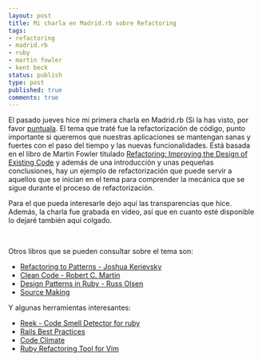 ```yaml
---
layout: post
title: Mi charla en Madrid.rb sobre Refactoring
tags:
- refactoring
- madrid.rb
- ruby
- martin fowler
- kent beck
status: publish
type: post
published: true
comments: true
---
```



El pasado jueves hice mi primera charla en Madrid.rb (Si la has visto, por favor [puntuala](http://speakerrate.com/talks/17991-making-tastier-code-through-refactoring). El tema que traté fue la refactorización de código, punto importante si queremos que nuestras aplicaciones se mantengan sanas y fuertes con el paso del tiempo y las nuevas funcionalidades. Está basada en el libro de Martin Fowler titulado [Refactoring: Improving the Design of Existing Code](http://www.amazon.com/Refactoring-Improving-Design-Existing-Code/dp/0201485672) y además de una introducción y unas pequeñas conclusiones, hay un ejemplo de refactorización que puede servir a aquellos que se inician en el tema para comprender la mecánica que se sigue durante el proceso de refactorización.

Para el que pueda interesarle dejo aquí las transparencias que hice. Además, la charla fue grabada en vídeo, así que en cuanto esté disponible lo dejaré también aquí colgado.
<br/>
<script async class="speakerdeck-embed" data-id="508a5734a820520002026ed8" data-ratio="1.3333333333333333" src="//speakerdeck.com/assets/embed.js"></script>
<br/>

Otros libros que se pueden consultar sobre el tema son:

* [Refactoring to Patterns - Joshua Kerievsky](http://www.amazon.com/Refactoring-Patterns-Joshua-Kerievsky/dp/0321213351/ref=sr_1_1?s=books&ie=UTF8&qid=1351456510&sr=1-1&keywords=Refactoring+to+Patterns+-+Joshua+Kerievsky)
* [Clean Code - Robert C. Martin](http://www.amazon.com/Clean-Code-Handbook-Software-Craftsmanship/dp/0132350882/ref=sr_1_1?s=books&ie=UTF8&qid=1351456587&sr=1-1&keywords=Clean+Code+-+Robert+C.+Martin)
* [Design Patterns in Ruby - Russ Olsen](http://www.amazon.com/Design-Patterns-Ruby-Russ-Olsen/dp/0321490452/ref=sr_1_1?s=books&ie=UTF8&qid=1351456646&sr=1-1&keywords=Design+Patterns+in+Ruby+-+Russ+Olsen)
* [Source Making](http://sourcemaking.com/refactoring)


Y algunas herramientas interesantes:

* [Reek - Code Smell Detector for ruby](https://github.com/troessner/reek)
* [Rails Best Practices](http://rails-bestpractices.com)
* [Code Climate](http://codeclimate.com)
* [Ruby Refactoring Tool for Vim](https://github.com/ecomba/vim-ruby-refactoring)


<script src="http://speakerrate.com/talks/17991/widget.js" id="speakerrate-widget-17991"></script>
